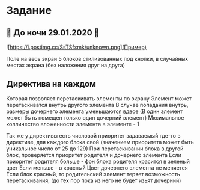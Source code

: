 # Задание
## 🙏 До ночи 29.01.2020 🙏

![https://i.postimg.cc/SsTSfxmk/unknown.png](Пример)

Поле на весь экран
5 блоков стилизованных под кнопки, в случайных местах экрана (без наложения друг на друга)

## Директива на каждом
Которая позволяет перетаскивать элементы по экрану
Элемент может перетаскиватся внутрь другого элемента
В случае попадания внутрь, размеры дочернего элемента уменьшаются вдвое
(В один элемент может быть помещен только один дочерний элемент)
Мксимальное колличество вложенности элемента в элементе - 1

Так же у директивы есть числовой приоритет задаваемый где-то в директиве, для каждого блока свой
(значением приоритета может быть уникальное число от 25 до 129)
При перетаскивании блока в другой блок, проверяется приоритет родителя и дочернего элемента
Если приоритет родителя больше - фон блока родителя красится в зеленый цвет
Если меньше - в красный
Цвет дочернего элемента не меняется
Если блок красный, то родительский элемент теряет возможность перетаскивания,
(до тех пор пока из него не будет изьят дочерний)

